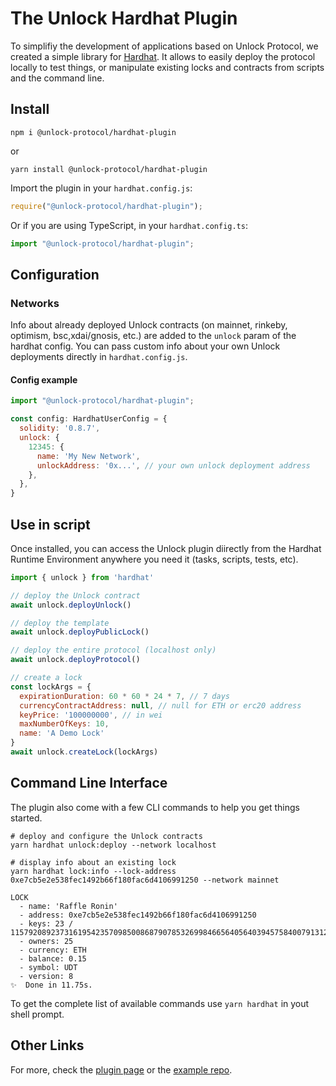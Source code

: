# The Unlock Hardhat Plugin

To simplifiy the development of applications based on Unlock Protocol, we created a simple library for [Hardhat](https://hardhat.org/). It allows to easily deploy the protocol locally to test things, or manipulate existing locks and contracts from scripts and the command line.

## Install 

```shell
npm i @unlock-protocol/hardhat-plugin
```

or 

```shell
yarn install @unlock-protocol/hardhat-plugin
```

Import the plugin in your `hardhat.config.js`:

```js
require("@unlock-protocol/hardhat-plugin");
```

Or if you are using TypeScript, in your `hardhat.config.ts`:

```ts
import "@unlock-protocol/hardhat-plugin";
```

## Configuration

### Networks

Info about already deployed Unlock contracts (on mainnet, rinkeby, optimism, bsc,xdai/gnosis, etc.) are added to the `unlock` param of the hardhat config. You can pass custom info about your own Unlock deployments directly in `hardhat.config.js`.

#### Config example 

```js
import "@unlock-protocol/hardhat-plugin";

const config: HardhatUserConfig = {
  solidity: '0.8.7',
  unlock: {
    12345: {
      name: 'My New Network',
      unlockAddress: '0x...', // your own unlock deployment address
    },
  },
}
```

## Use in script 

Once installed, you can access the Unlock plugin diirectly from the Hardhat Runtime Environment
anywhere you need it (tasks, scripts, tests, etc).

```js
import { unlock } from 'hardhat'

// deploy the Unlock contract
await unlock.deployUnlock()

// deploy the template
await unlock.deployPublicLock()

// deploy the entire protocol (localhost only)
await unlock.deployProtocol()

// create a lock
const lockArgs = {
  expirationDuration: 60 * 60 * 24 * 7, // 7 days
  currencyContractAddress: null, // null for ETH or erc20 address
  keyPrice: '100000000', // in wei
  maxNumberOfKeys: 10,
  name: 'A Demo Lock'
}
await unlock.createLock(lockArgs)
```

## Command Line Interface

The plugin also come with a few CLI commands to help you get things started.

```
# deploy and configure the Unlock contracts 
yarn hardhat unlock:deploy --network localhost 

# display info about an existing lock
yarn hardhat lock:info --lock-address 0xe7cb5e2e538fec1492b66f180fac6d4106991250 --network mainnet

LOCK
  - name: 'Raffle Ronin'
  - address: 0xe7cb5e2e538fec1492b66f180fac6d4106991250
  - keys: 23 / 115792089237316195423570985008687907853269984665640564039457584007913129639935
  - owners: 25
  - currency: ETH
  - balance: 0.15
  - symbol: UDT
  - version: 8
✨  Done in 11.75s.

```

To get the complete list of available commands use `yarn hardhat` in yout shell prompt.

## Other Links

For more, check the [plugin page](https://github.com/unlock-protocol/hardhat-plugin-example) or the [example repo](https://github.com/unlock-protocol/hardhat-plugin-example).
